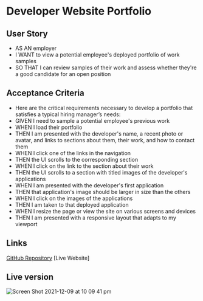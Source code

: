 # Developer Website Portfolio

## User Story
- AS AN employer
- I WANT to view a potential employee's deployed portfolio of work samples
- SO THAT I can review samples of their work and assess whether they're a good candidate for an open position

## Acceptance Criteria
- Here are the critical requirements necessary to develop a portfolio that satisfies a typical hiring manager’s needs:
- GIVEN I need to sample a potential employee's previous work
- WHEN I load their portfolio
- THEN I am presented with the developer's name, a recent photo or avatar, and links to sections about them, their work, and how to contact them
- WHEN I click one of the links in the navigation
- THEN the UI scrolls to the corresponding section
- WHEN I click on the link to the section about their work
- THEN the UI scrolls to a section with titled images of the developer's applications
- WHEN I am presented with the developer's first application
- THEN that application's image should be larger in size than the others
- WHEN I click on the images of the applications
- THEN I am taken to that deployed application
- WHEN I resize the page or view the site on various screens and devices
- THEN I am presented with a responsive layout that adapts to my viewport

## Links
[GitHub Repository](https://github.com/carolinatnp/developer-website-portfolio)
[Live Website]

## Live version
![Screen Shot 2021-12-09 at 10 09 41 pm](https://user-images.githubusercontent.com/94167488/145386067-1f6016b6-b43e-4b2b-8e2c-122d3992ad11.png)
